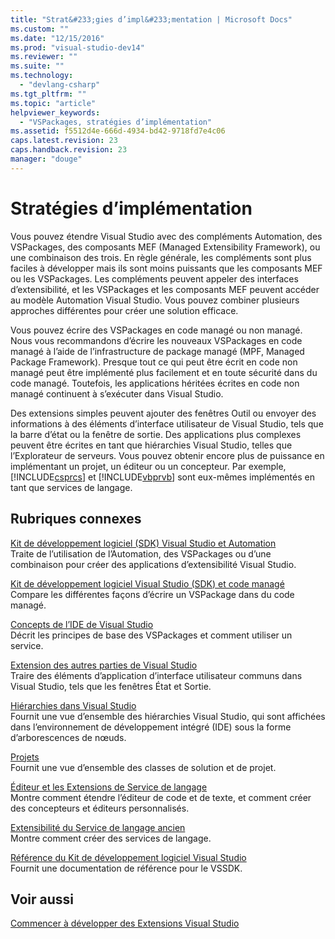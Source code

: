 ```yaml
---
title: "Strat&#233;gies d’impl&#233;mentation | Microsoft Docs"
ms.custom: ""
ms.date: "12/15/2016"
ms.prod: "visual-studio-dev14"
ms.reviewer: ""
ms.suite: ""
ms.technology: 
  - "devlang-csharp"
ms.tgt_pltfrm: ""
ms.topic: "article"
helpviewer_keywords: 
  - "VSPackages, stratégies d’implémentation"
ms.assetid: f5512d4e-666d-4934-bd42-9718fd7e4c06
caps.latest.revision: 23
caps.handback.revision: 23
manager: "douge"
---
```

# Strat&#233;gies d’impl&#233;mentation
Vous pouvez étendre Visual Studio avec des compléments Automation, des VSPackages, des composants MEF \(Managed Extensibility Framework\), ou une combinaison des trois. En règle générale, les compléments sont plus faciles à développer mais ils sont moins puissants que les composants MEF ou les VSPackages. Les compléments peuvent appeler des interfaces d’extensibilité, et les VSPackages et les composants MEF peuvent accéder au modèle Automation Visual Studio. Vous pouvez combiner plusieurs approches différentes pour créer une solution efficace.  
  
 Vous pouvez écrire des VSPackages en code managé ou non managé. Nous vous recommandons d’écrire les nouveaux VSPackages en code managé à l’aide de l’infrastructure de package managé \(MPF, Managed Package Framework\). Presque tout ce qui peut être écrit en code non managé peut être implémenté plus facilement et en toute sécurité dans du code managé. Toutefois, les applications héritées écrites en code non managé continuent à s’exécuter dans Visual Studio.  
  
 Des extensions simples peuvent ajouter des fenêtres Outil ou envoyer des informations à des éléments d’interface utilisateur de Visual Studio, tels que la barre d’état ou la fenêtre de sortie. Des applications plus complexes peuvent être écrites en tant que hiérarchies Visual Studio, telles que l’Explorateur de serveurs. Vous pouvez obtenir encore plus de puissance en implémentant un projet, un éditeur ou un concepteur. Par exemple, [!INCLUDE[csprcs](../data-tools/includes/csprcs_md.md)] et [!INCLUDE[vbprvb](../code-quality/includes/vbprvb_md.md)] sont eux\-mêmes implémentés en tant que services de langage.  
  
## Rubriques connexes  
 [Kit de développement logiciel \(SDK\) Visual Studio et Automation](../Topic/Visual%20Studio%20SDK%20and%20Automation.md)  
 Traite de l’utilisation de l’Automation, des VSPackages ou d’une combinaison pour créer des applications d’extensibilité Visual Studio.  
  
 [Kit de développement logiciel Visual Studio \(SDK\) et code managé](/visual-cpp/misc/visual-studio-sdk-and-managed-code)  
 Compare les différentes façons d’écrire un VSPackage dans du code managé.  
  
 [Concepts de l’IDE de Visual Studio](/visual-cpp/misc/visual-studio-ide-concepts)  
 Décrit les principes de base des VSPackages et comment utiliser un service.  
  
 [Extension des autres parties de Visual Studio](../extensibility/extending-other-parts-of-visual-studio.md)  
 Traire des éléments d’application d’interface utilisateur communs dans Visual Studio, tels que les fenêtres État et Sortie.  
  
 [Hiérarchies dans Visual Studio](../extensibility/internals/hierarchies-in-visual-studio.md)  
 Fournit une vue d’ensemble des hiérarchies Visual Studio, qui sont affichées dans l’environnement de développement intégré \(IDE\) sous la forme d’arborescences de nœuds.  
  
 [Projets](../extensibility/internals/projects.md)  
 Fournit une vue d’ensemble des classes de solution et de projet.  
  
 [Éditeur et les Extensions de Service de langage](../extensibility/editor-and-language-service-extensions.md)  
 Montre comment étendre l’éditeur de code et de texte, et comment créer des concepteurs et éditeurs personnalisés.  
  
 [Extensibilité du Service de langage ancien](../extensibility/internals/legacy-language-service-extensibility.md)  
 Montre comment créer des services de langage.  
  
 [Référence du Kit de développement logiciel Visual Studio](../extensibility/visual-studio-sdk-reference.md)  
 Fournit une documentation de référence pour le VSSDK.  
  
## Voir aussi  
 [Commencer à développer des Extensions Visual Studio](../extensibility/starting-to-develop-visual-studio-extensions.md)